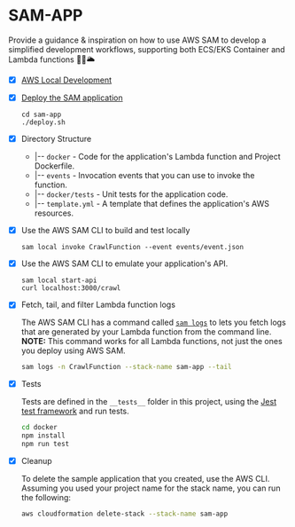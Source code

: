 # SAM-APP 

Provide a guidance & inspiration on how to use AWS SAM to develop a simplified development workflows, supporting both ECS/EKS Container and Lambda functions 🎯🚀🌥

* [x] [AWS Local Development](https://devsecops.job4u.io/en/serverless/sam-local)
    
* [x] [Deploy the SAM application](https://devsecops.job4u.io/en/serverless/manual-deploy)

    ```
    cd sam-app
    ./deploy.sh
    ```

* [x] Directory Structure

    - |-- `docker` - Code for the application's Lambda function and Project Dockerfile.
    - |-- `events` - Invocation events that you can use to invoke the function.
    - |-- `docker/tests` - Unit tests for the application code. 
    - |-- `template.yml` - A template that defines the application's AWS resources.

* [x] Use the AWS SAM CLI to build and test locally

    ```
    sam local invoke CrawlFunction --event events/event.json
    ```

* [x] Use the AWS SAM CLI to emulate your application's API. 

    ```
    sam local start-api
    curl localhost:3000/crawl
    ```

* [x] Fetch, tail, and filter Lambda function logs

    The AWS SAM CLI has a command called [`sam logs`](https://docs.aws.amazon.com/serverless-application-model/latest/developerguide/serverless-sam-cli-logging.html) to lets you fetch logs that are generated by your Lambda function from the command line. **NOTE:** This command works for all Lambda functions, not just the ones you deploy using AWS SAM.
    
    ```bash
    sam logs -n CrawlFunction --stack-name sam-app --tail
    ```

* [x] Tests

    Tests are defined in the `__tests__` folder in this project, using the [Jest test framework](https://jestjs.io/) and run tests.
    
    ```bash
    cd docker
    npm install
    npm run test
    ```

* [x] Cleanup

    To delete the sample application that you created, use the AWS CLI. Assuming you used your project name for the stack name, you can run the following:
    
    ```bash
    aws cloudformation delete-stack --stack-name sam-app
    ```